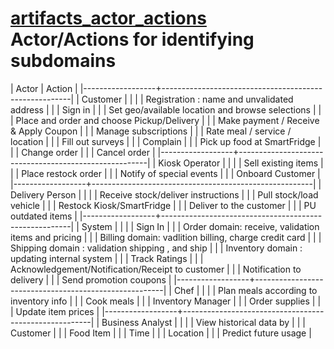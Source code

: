 # [artifacts_actor_actions](../../README.md)  Actor/Actions for identifying subdomains


| Actor            | Action                                                |
|------------------+-------------------------------------------------------|
| Customer         |                                                       |
|                  | Registration : name and unvalidated address           |
|                  | Sign in                                               |
|                  | Set geo/available  location and browse selections     |
|                  | Place and order and choose Pickup/Delivery            |
|                  | Make payment / Receive & Apply Coupon                 |
|                  | Manage subscriptions                                  |
|                  | Rate meal / service / location                        |
|                  | Fill out surveys                                      |
|                  | Complain                                              |
|                  | Pick up food at SmartFridge                           |
|                  | Change order                                          |
|                  | Cancel order                                          |
|------------------+-------------------------------------------------------|
| Kiosk Operator   |                                                       |
|                  | Sell existing items                                   |
|                  | Place restock order                                   |
|                  | Notify of special events                              |
|                  | Onboard Customer                                      |
|------------------+-------------------------------------------------------|
| Delivery Person  |                                                       |
|                  | Receive stock/deliver instructions                    |
|                  | Pull stock/load vehicle                               |
|                  | Restock Kiosk/SmartFridge                             |
|                  | Deliver to the customer                               |
|                  | PU outdated items                                     |
|------------------+-------------------------------------------------------|
| System           |                                                       |
|                  | Sign In                                               |
|                  | Order domain: receive, validation items and pricing   |
|                  | Billing domain: vadlition billing, charge credit card |
|                  | Shipping domain : validation shipping , and ship      |
|                  | Inventory domain : updating  internal system          |
|                  | Track Ratings                                         |
|                  | Acknowledgement/Notification/Receipt to customer      |
|                  | Notification to delivery                              |
|                  | Send promotion coupons                                |
|------------------+-------------------------------------------------------|
| Chef             |                                                       |
|                  | Plan meals according to inventory info                |
|                  | Cook meals                                            |
|                  | Inventory Manager                                     |
|                  | Order supplies                                        |
|                  | Update item prices                                    |
|------------------+-------------------------------------------------------|
| Business Analyst |                                                       |
|                  | View historical data by                               |
|                  | Customer                                              |
|                  | Food Item                                             |
|                  | Time                                                  |
|                  | Location                                              |
|                  | Predict future usage                                  |
